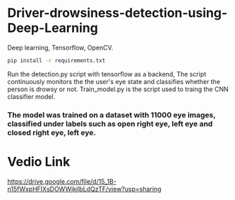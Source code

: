 # Driver-drowsiness-detection-using-Deep-Learning
Deep learning, Tensorflow, OpenCV.

```cmd
pip install -r requirements.txt
```

Run the detection.py script with tensorflow as a backend, The script continuously monitors the the user's eye state and classifies whether the person is drowsy or not.
Train_model.py is the script used to traing the CNN classifier model.

### The model was trained on a dataset with 11000 eye images, classified under labels such as open right eye, left eye and closed right eye, left eye.

# Vedio Link
https://drive.google.com/file/d/15_1B-n15fWxpHFIXsDOWWjkjlbLdQzTF/view?usp=sharing
